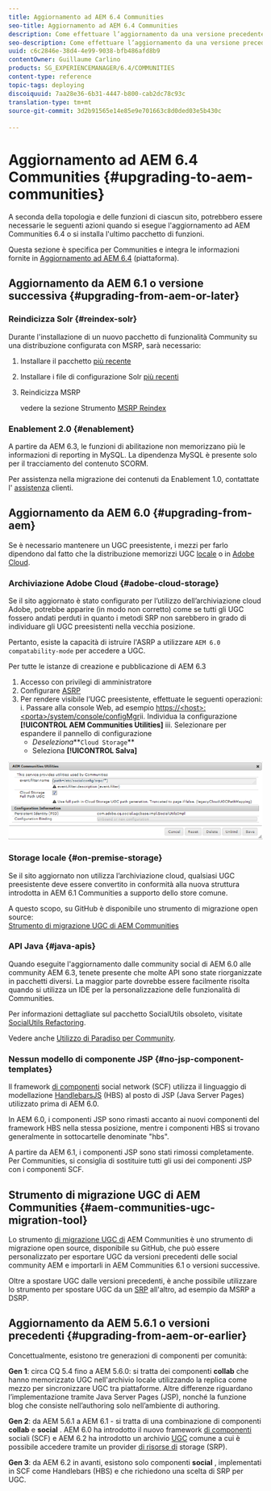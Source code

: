 ```yaml
---
title: Aggiornamento ad AEM 6.4 Communities
seo-title: Aggiornamento ad AEM 6.4 Communities
description: Come effettuare l’aggiornamento da una versione precedente a AEM 6.4 Communities
seo-description: Come effettuare l’aggiornamento da una versione precedente a AEM 6.4 Communities
uuid: c6c2846e-38d4-4e99-9038-bfb486afd8b9
contentOwner: Guillaume Carlino
products: SG_EXPERIENCEMANAGER/6.4/COMMUNITIES
content-type: reference
topic-tags: deploying
discoiquuid: 7aa28e36-6b31-4447-b800-cab2dc78c93c
translation-type: tm+mt
source-git-commit: 3d2b91565e14e85e9e701663c8d0ded03e5b430c

---
```



# Aggiornamento ad AEM 6.4 Communities {#upgrading-to-aem-communities}

A seconda della topologia e delle funzioni di ciascun sito, potrebbero essere necessarie le seguenti azioni quando si esegue l&#39;aggiornamento ad AEM Communities 6.4 o si installa l&#39;ultimo pacchetto di funzioni.

Questa sezione è specifica per Communities e integra le informazioni fornite in [Aggiornamento ad AEM 6.4](../../help/sites-deploying/upgrade.md) (piattaforma).

## Aggiornamento da AEM 6.1 o versione successiva {#upgrading-from-aem-or-later}

### Reindicizza Solr {#reindex-solr}

Durante l&#39;installazione di un nuovo pacchetto di funzionalità Community su una distribuzione configurata con MSRP, sarà necessario:

1. Installare il pacchetto [più recente](deploy-communities.md#latestfeaturepack)
2. Installare i file di configurazione Solr [più recenti](msrp.md#upgrading)
3. Reindicizza MSRP

   vedere la sezione Strumento [MSRP Reindex](msrp.md#msrp-reindex-tool)

### Enablement 2.0 {#enablement}

A partire da AEM 6.3, le funzioni di abilitazione non memorizzano più le informazioni di reporting in MySQL. La dipendenza MySQL è presente solo per il tracciamento del contenuto SCORM.

Per assistenza nella migrazione dei contenuti da Enablement 1.0, contattate l&#39; [assistenza](https://helpx.adobe.com/marketing-cloud/contact-support.html) clienti.

## Aggiornamento da AEM 6.0 {#upgrading-from-aem}

Se è necessario mantenere un UGC preesistente, i mezzi per farlo dipendono dal fatto che la distribuzione memorizzi UGC [locale](#on-premise-storage) o in [Adobe Cloud](#adobe-cloud-storage).

### Archiviazione Adobe Cloud {#adobe-cloud-storage}

Se il sito aggiornato è stato configurato per l’utilizzo dell’archiviazione cloud Adobe, potrebbe apparire (in modo non corretto) come se tutti gli UGC fossero andati perduti in quanto i metodi SRP non sarebbero in grado di individuare gli UGC preesistenti nella vecchia posizione.

Pertanto, esiste la capacità di istruire l&#39;ASRP a utilizzare `AEM 6.0 compatability-mode` per accedere a UGC.

Per tutte le istanze di creazione e pubblicazione di AEM 6.3

1. Accesso con privilegi di amministratore
2. Configurare [ASRP](asrp.md)
3. Per rendere visibile l’UGC preesistente, effettuate le seguenti operazioni:
i. Passare alla console Web, ad esempio
   [https://&lt;host>:&lt;porta>/system/console/configMgr](http://localhost:4502/system/console/configMgr)ii. Individua la configurazione **[!UICONTROL AEM Communities Utilities]** iii. Selezionare per espandere il pannello di configurazione
   * *Deseleziona***`Cloud Storage`**
   * Seleziona **[!UICONTROL Salva]**

![chlimage_1-126](assets/chlimage_1-126.png)

### Storage locale {#on-premise-storage}

Se il sito aggiornato non utilizza l’archiviazione cloud, qualsiasi UGC preesistente deve essere convertito in conformità alla nuova struttura introdotta in AEM 6.1 Communities a supporto dello store comune.

A questo scopo, su GitHub è disponibile uno strumento di migrazione open source:\
[Strumento di migrazione UGC di AEM Communities](https://github.com/Adobe-Marketing-Cloud/communities-ugc-migration)

### API Java {#java-apis}

Quando eseguite l&#39;aggiornamento dalle community social di AEM 6.0 alle community AEM 6.3, tenete presente che molte API sono state riorganizzate in pacchetti diversi. La maggior parte dovrebbe essere facilmente risolta quando si utilizza un IDE per la personalizzazione delle funzionalità di Communities.

Per informazioni dettagliate sul pacchetto SocialUtils obsoleto, visitate [SocialUtils Refactoring](socialutils.md).

Vedere anche [Utilizzo di Paradiso per Community](maven.md).

### Nessun modello di componente JSP {#no-jsp-component-templates}

Il framework [di componenti](scf.md) social network (SCF) utilizza il linguaggio di modellazione [HandlebarsJS](https://www.handlebarsjs.com/) (HBS) al posto di JSP (Java Server Pages) utilizzato prima di AEM 6.0.

In AEM 6.0, i componenti JSP sono rimasti accanto ai nuovi componenti del framework HBS nella stessa posizione, mentre i componenti HBS si trovano generalmente in sottocartelle denominate &quot;hbs&quot;.

A partire da AEM 6.1, i componenti JSP sono stati rimossi completamente. Per Communities, si consiglia di sostituire tutti gli usi dei componenti JSP con i componenti SCF.

## Strumento di migrazione UGC di AEM Communities {#aem-communities-ugc-migration-tool}

Lo strumento [di migrazione UGC di](https://github.com/Adobe-Marketing-Cloud/communities-ugc-migration) AEM Communities è uno strumento di migrazione open source, disponibile su GitHub, che può essere personalizzato per esportare UGC da versioni precedenti delle social community AEM e importarli in AEM Communities 6.1 o versioni successive.

Oltre a spostare UGC dalle versioni precedenti, è anche possibile utilizzare lo strumento per spostare UGC da un [SRP](working-with-srp.md) all&#39;altro, ad esempio da MSRP a DSRP.

## Aggiornamento da AEM 5.6.1 o versioni precedenti {#upgrading-from-aem-or-earlier}

Concettualmente, esistono tre generazioni di componenti per comunità:

**Gen 1**: circa CQ 5.4 fino a AEM 5.6.0: si tratta dei componenti **collab** che hanno memorizzato UGC nell&#39;archivio locale utilizzando la replica come mezzo per sincronizzare UGC tra piattaforme. Altre differenze riguardano l’implementazione tramite Java Server Pages (JSP), nonché la funzione blog che consiste nell’authoring solo nell’ambiente di authoring.

**Gen 2**: da AEM 5.6.1 a AEM 6.1 - si tratta di una combinazione di componenti **collab** e **social** . AEM 6.0 ha introdotto il nuovo framework [di componenti](scf.md) sociali (SCF) e AEM 6.2 ha introdotto un archivio [UGC](working-with-srp.md) comune a cui è possibile accedere tramite un provider [di risorse di](srp.md) storage (SRP).

**Gen 3**: da AEM 6.2 in avanti, esistono solo componenti **social** , implementati in SCF come Handlebars (HBS) e che richiedono una scelta di SRP per UGC.

